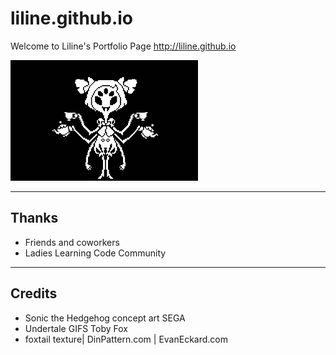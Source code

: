 # liline.github.io

Welcome to Liline's Portfolio Page
http://liline.github.io

![alt text](https://github.com/liline/liline.github.io/blob/master/images/Muffet.gif "Muffet sees all")

***

## Thanks
* Friends and coworkers 
* Ladies Learning Code Community

***

## Credits
* Sonic the Hedgehog concept art  SEGA 
* Undertale GIFS  Toby Fox
* foxtail texture| DinPattern.com | EvanEckard.com
